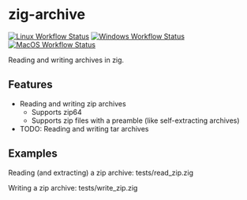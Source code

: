 
# zig-archive

[![Linux Workflow Status](https://img.shields.io/github/workflow/status/truemedian/zig-archive/Linux?label=Linux&style=for-the-badge)](https://github.com/truemedian/zig-archive/actions/workflows/linux.yml)
[![Windows Workflow Status](https://img.shields.io/github/workflow/status/truemedian/zig-archive/Windows?label=Windows&style=for-the-badge)](https://github.com/truemedian/zig-archive/actions/workflows/windows.yml)
[![MacOS Workflow Status](https://img.shields.io/github/workflow/status/truemedian/zig-archive/MacOS?label=MacOS&style=for-the-badge)](https://github.com/truemedian/zig-archive/actions/workflows/macos.yml)

Reading and writing archives in zig.

## Features

- Reading and writing zip archives
  - Supports zip64
  - Supports zip files with a preamble (like self-extracting archives)
- TODO: Reading and writing tar archives

## Examples

Reading (and extracting) a zip archive: tests/read_zip.zig

Writing a zip archive: tests/write_zip.zig

